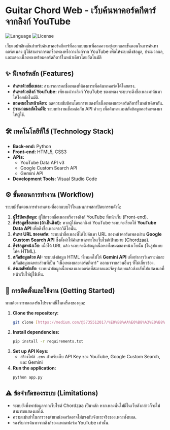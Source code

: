 # Guitar Chord Web - เว็บค้นหาคอร์ดกีตาร์จากลิงก์ YouTube

![Language](https://img.shields.io/badge/Language-Python-blue.svg)
![License](https://img.shields.io/badge/License-MIT-green.svg)

เว็บแอปพลิเคชันสำหรับค้นหาคอร์ดกีตาร์ที่ออกแบบมาเพื่อลดความยุ่งยากและขั้นตอนในการค้นหาคอร์ดเพลง ผู้ใช้สามารถกรอกชื่อเพลงหรือวางลิงก์จาก YouTube เพื่อให้ระบบดึงข้อมูล, ประมวลผล, และแสดงเนื้อเพลงพร้อมคอร์ดกีตาร์ในหน้าเดียวโดยอัตโนมัติ



## ✨ ฟีเจอร์หลัก (Features)

- **ค้นหาด้วยชื่อเพลง:** สามารถกรอกชื่อเพลงที่ต้องการเพื่อค้นหาคอร์ดได้โดยตรง.
- **ค้นหาด้วยลิงก์ YouTube:** เพียงแค่วางลิงก์ YouTube ของเพลง ระบบจะดึงชื่อเพลงมาค้นหาให้โดยอัตโนมัติ.
- **แสดงผลในหน้าเดียว:** ลดความซับซ้อนโดยการแสดงทั้งเนื้อเพลงและคอร์ดกีตาร์ในหน้าเดียวกัน.
- **ประมวลผลอัตโนมัติ:** ระบบทำงานเชื่อมต่อกับ API ต่างๆ เพื่อค้นหาและสกัดข้อมูลคอร์ดเพลงมาให้ผู้ใช้.

## 🛠️ เทคโนโลยีที่ใช้ (Technology Stack)

- **Back-end:** Python 
- **Front-end:** HTML5, CSS3 
- **APIs:**
    - YouTube Data API v3 
    - Google Custom Search API 
    - Gemini API 
- **Development Tools:** Visual Studio Code 

## ⚙️ ขั้นตอนการทำงาน (Workflow)

ระบบมีขั้นตอนการทำงานตามที่ออกแบบไว้ในแผนภาพสถาปัตยกรรมดังนี้:

1.  **ผู้ใช้ป้อนข้อมูล:** ผู้ใช้กรอกชื่อเพลงหรือวางลิงก์ YouTube ที่หน้าเว็บ (Front-end).
2.  **ดึงข้อมูลชื่อเพลง (ถ้าเป็นลิงก์):** หากผู้ใช้กรอกลิงก์ YouTube ระบบจะเรียกใช้ **YouTube Data API** เพื่อดึงชื่อเพลงจากวิดีโอนั้น.
3.  **ค้นหา URL ของคอร์ด:** ระบบนำชื่อเพลงที่ได้ไปค้นหา URL ของหน้าคอร์ดเพลงผ่าน **Google Custom Search API** ซึ่งตั้งค่าให้ค้นหาเฉพาะในเว็บไซต์เป้าหมาย (Chordzaa).
4.  **ดึงข้อมูลหน้าเว็บ:** เมื่อได้ URL แล้ว ระบบจะดึงข้อมูลเนื้อหาทั้งหมดของหน้าเว็บนั้น (ในรูปแบบโค้ด HTML).
5.  **สกัดข้อมูลด้วย AI:** ระบบส่งข้อมูล HTML ทั้งหมดไปให้ **Gemini API** เพื่อทำการวิเคราะห์และสกัดข้อมูลเฉพาะส่วนที่เป็น "เนื้อเพลงและคอร์ดกีตาร์" ออกมาจากส่วนอื่นๆ ที่ไม่เกี่ยวข้อง.
6.  **ส่งผลลัพธ์กลับ:** ระบบนำข้อมูลเนื้อเพลงและคอร์ดที่สะอาดและจัดรูปแบบแล้วส่งกลับไปแสดงผลที่หน้าเว็บให้ผู้ใช้เห็น.

## 🚀 การติดตั้งและใช้งาน (Getting Started)

หากต้องการทดลองรันโปรเจกต์นี้ในเครื่องของคุณ:

1.  **Clone the repository:**
    ```bash
    git clone [https://medium.com/@5735512017/%E0%B8%AA%E0%B8%A3%E0%B8%B8%E0%B8%9B-github-%E0%B8%97%E0%B8%B5%E0%B9%88%E0%B8%88%E0%B8%B3%E0%B9%80%E0%B8%9B%E0%B9%87%E0%B8%99%E0%B8%95%E0%B9%89%E0%B8%AD%E0%B8%87%E0%B8%A3%E0%B8%B9%E0%B9%89-fd0df64cada0](https://medium.com/@5735512017/%E0%B8%AA%E0%B8%A3%E0%B8%B8%E0%B8%9B-github-%E0%B8%97%E0%B8%B5%E0%B9%88%E0%B8%88%E0%B8%B3%E0%B9%80%E0%B8%9B%E0%B9%87%E0%B8%99%E0%B8%95%E0%B9%89%E0%B8%AD%E0%B8%87%E0%B8%A3%E0%B8%B9%E0%B9%89-fd0df64cada0)
    ```
2.  **Install dependencies:**
    ```bash
    pip install -r requirements.txt
    ```
3.  **Set up API Keys:**
    - สร้างไฟล์ `.env` สำหรับเก็บ API Key ของ YouTube, Google Custom Search, และ Gemini
4.  **Run the application:**
    ```bash
    python app.py
    ```

## ⚠️ ข้อจำกัดของระบบ (Limitations)

- ระบบยังพึ่งพาข้อมูลจากเว็บไซต์ Chordzaa เป็นหลัก หากเพลงนั้นไม่มีในเว็บดังกล่าวก็จะไม่สามารถแสดงผลได้.
- ความแม่นยำในการวางตำแหน่งคอร์ดอาจไม่ตรงกับจังหวะจริงของเพลงทั้งหมด.
- รองรับการค้นหาจากลิงก์ของแพลตฟอร์ม YouTube เท่านั้น.

